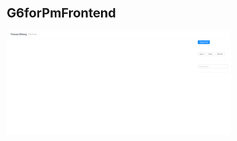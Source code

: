 # G6forPmFrontend
![screenshot](https://github.com/FrankBGao/G6forPmFrontend/blob/master/platform.gif "Logo Title Text 1")
